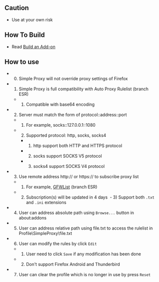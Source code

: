 ## Caution

- Use at your own risk

## How To Build

- Read [Build an Add-on](https://github.com/jc3213/Misc/blob/master/Manual/en-US/HowToBuild.md)

## How to use

- 0) Simple Proxy will not override proxy settings of Firefox 
- 1) Simple Proxy is full compatibility with Auto Proxy Rulelist (branch ESR)
  - 1) Compatible with base64 encoding
- 2) Server must match the form of protocol::address::port
  - 1) For example, socks::127.0.0.1::1080
  - 2) Supported protocol: http, socks, socks4
    - 1) http support both HTTP and HTTPS protocol
    - 2) socks support SOCKS V5 protocol
    - 3) socks4 support SOCKS V4 protocol
- 3) Use remote address http:// or https:// to subscribe proxy list
  - 1) For example, [GFWList](https://raw.githubusercontent.com/gfwlist/gfwlist/master/gfwlist.txt) (branch ESR)
  - 2) Subscription(s) will be updated in 4 days
  - 3) Support both `.txt` and `.ini` extensions
- 4) User can address absolute path using `Browse...` button in about:addons
- 5) User can address relative path using file.txt to access the rulelist in Profile\SimpleProxy\file.txt
- 6) User can modify the rules by click `Edit`
  - 1) User need to click `Save` if any modification has been done
  - 2) Don't support Firefox Android and Thunderbird
- 7) User can clear the profile which is no longer in use by press `Reset`

